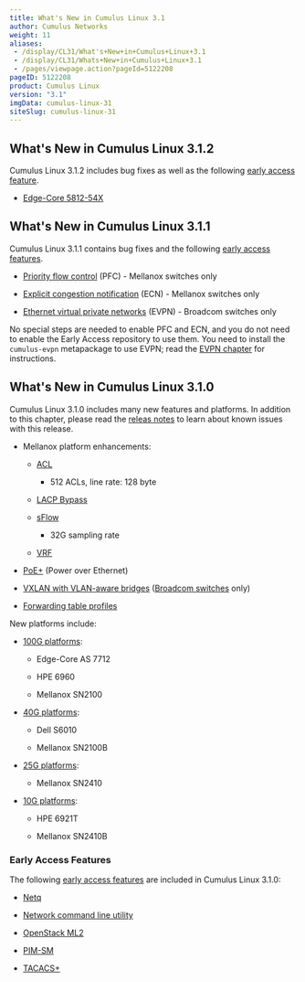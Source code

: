 ```yaml
---
title: What's New in Cumulus Linux 3.1
author: Cumulus Networks
weight: 11
aliases:
 - /display/CL31/What's+New+in+Cumulus+Linux+3.1
 - /display/CL31/Whats+New+in+Cumulus+Linux+3.1
 - /pages/viewpage.action?pageId=5122208
pageID: 5122208
product: Cumulus Linux
version: "3.1"
imgData: cumulus-linux-31
siteSlug: cumulus-linux-31
---
```

## What's New in Cumulus Linux 3.1.2</span>

Cumulus Linux 3.1.2 includes bug fixes as well as the following [early
access
feature](https://support.cumulusnetworks.com/hc/en-us/articles/202933878).

  - [Edge-Core 5812-54X](http://cumulusnetworks.com/HCL)

## What's New in Cumulus Linux 3.1.1</span>

Cumulus Linux 3.1.1 contains bug fixes and the following [early access
features](https://support.cumulusnetworks.com/hc/en-us/articles/202933878).

  - [Priority flow control](/cumulus-linux-31/Configuring-and-Managing-Network-Interfaces/Buffer-and-Queue-Management/#span-id-src-5122108-bufferandqueuemanagement-pfc-class-confluence-anchor-link-span-configuring-priority-flow-control-span)
    (PFC) - Mellanox switches only

  - [Explicit congestion notification](/cumulus-linux-31/Configuring-and-Managing-Network-Interfaces/Buffer-and-Queue-Management/#span-idsrc-5122108-bufferandqueuemanagement-ecn-classconfluence-anchor-linkspanconfiguring-explicit-congestion-notificationspan)
    (ECN) - Mellanox switches only

  - [Ethernet virtual private networks](/cumulus-linux-31/Layer-1-and-Layer-2-Features/Network-Virtualization/Ethernet-Virtual-Private-Network-EVPN)
    (EVPN) - Broadcom switches only

No special steps are needed to enable PFC and ECN, and you do not need
to enable the Early Access repository to use them. You need to install
the `cumulus-evpn` metapackage to use EVPN; read the [EVPN chapter](/cumulus-linux-31/Layer-1-and-Layer-2-Features/Network-Virtualization/Ethernet-Virtual-Private-Network-EVPN)
for instructions.

## What's New in Cumulus Linux 3.1.0</span>

Cumulus Linux 3.1.0 includes many new features and platforms. In
addition to this chapter, please read the [releas notes](https://support.cumulusnetworks.com/hc/en-us/articles/224473608)
to learn about known issues with this release.

  - Mellanox platform enhancements:
    
      - [ACL](/cumulus-linux-31/System-Management/Netfilter-ACLs/)
        - 512 ACLs, line rate: 128 byte
    
      - [LACP Bypass](/cumulus-linux-31/Layer-1-and-Layer-2-Features/LACP-Bypass)
    
      - [sFlow](/cumulus-linux-31/Monitoring-and-Troubleshooting/Network-Troubleshooting/Monitoring-System-Statistics-and-Network-Traffic-with-sFlow)
        - 32G sampling rate
    
      - [VRF](/cumulus-linux-31/Layer-3-Features/Virtual-Routing-and-Forwarding-VRF)

  - [PoE+](/cumulus-linux-31/System-Management/Power-over-Ethernet-PoE)
    (Power over Ethernet)

  - [VXLAN with VLAN-aware bridges](/cumulus-linux-31/Layer-1-and-Layer-2-Features/Ethernet-Bridging-VLANs/VLAN-aware-Bridge-Mode-for-Large-scale-Layer-2-Environments/)
    ([Broadcom switches](https://cumulusnetworks.com/hcl) only)

  - [Forwarding table profiles](/cumulus-linux-31/Layer-3-Features/Routing/#span-id-src-5122117-routing-uft-class-confluence-anchor-link-span-forwarding-table-profiles-span)

New platforms include:

  - [100G platforms](https://cumulusnetworks.com/hcl):
    
      - Edge-Core AS 7712
    
      - HPE 6960
    
      - Mellanox SN2100

  - [40G platforms](https://cumulusnetworks.com/hcl):
    
      - Dell S6010
    
      - Mellanox SN2100B

  - [25G platforms](https://cumulusnetworks.com/hcl):
    
      - Mellanox SN2410

  - [10G platforms](https://cumulusnetworks.com/hcl):
    
      - HPE 6921T
    
      - Mellanox SN2410B

### Early Access Features</span>

The following [early access
features](https://support.cumulusnetworks.com/hc/en-us/articles/202933878)
are included in Cumulus Linux 3.1.0:

  - [Netq](/cumulus-linux-31/Monitoring-and-Troubleshooting/Network-Troubleshooting/Using-netq-to-Troubleshoot-the-Network)

  - [Network command line
    utility](/cumulus-linux-31/Configuring-and-Managing-Network-Interfaces/Network-Command-Line-Utility)

  - [OpenStack
    ML2](/cumulus-linux-31/Network-Solutions/OpenStack-Neutron-ML2-and-Cumulus-Linux)

  - [PIM-SM](/cumulus-linux-31/Layer-3-Features/Protocol-Independent-Multicast-PIM)

  - [TACACS+](/cumulus-linux-31/System-Management/Authentication-Authorization-and-Accounting/TACACS+)


